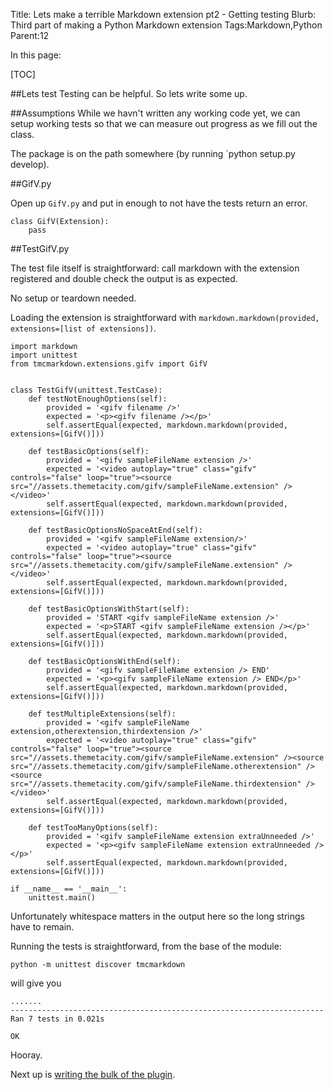 Title: Lets make a terrible Markdown extension pt2 - Getting testing
Blurb: Third part of making a Python Markdown extension
Tags:Markdown,Python
Parent:12

In this page:

[TOC]

##Lets test
Testing can be helpful. So lets write some up.

##Assumptions
While we havn't written any working code yet, we can setup working tests so that we can measure out progress as we fill out the class.

The package is on the path somewhere (by running `python setup.py develop).

##GifV.py

Open up `GifV.py` and put in enough to not have the tests return an error.

~~~{.python}
class GifV(Extension):
    pass
~~~

##TestGifV.py

The test file itself is straightforward: call markdown with the extension registered and double check the output is as expected.

No setup or teardown needed.

Loading the extension is straightforward with `markdown.markdown(provided, extensions=[list of extensions])`.

~~~{.python}
import markdown
import unittest
from tmcmarkdown.extensions.gifv import GifV


class TestGifV(unittest.TestCase):
    def testNotEnoughOptions(self):
        provided = '<gifv filename />'
        expected = '<p><gifv filename /></p>'
        self.assertEqual(expected, markdown.markdown(provided, extensions=[GifV()]))

    def testBasicOptions(self):
        provided = '<gifv sampleFileName extension />'
        expected = '<video autoplay="true" class="gifv" controls="false" loop="true"><source src="//assets.themetacity.com/gifv/sampleFileName.extension" /></video>'
        self.assertEqual(expected, markdown.markdown(provided, extensions=[GifV()]))

    def testBasicOptionsNoSpaceAtEnd(self):
        provided = '<gifv sampleFileName extension/>'
        expected = '<video autoplay="true" class="gifv" controls="false" loop="true"><source src="//assets.themetacity.com/gifv/sampleFileName.extension" /></video>'
        self.assertEqual(expected, markdown.markdown(provided, extensions=[GifV()]))

    def testBasicOptionsWithStart(self):
        provided = 'START <gifv sampleFileName extension />'
        expected = '<p>START <gifv sampleFileName extension /></p>'
        self.assertEqual(expected, markdown.markdown(provided, extensions=[GifV()]))

    def testBasicOptionsWithEnd(self):
        provided = '<gifv sampleFileName extension /> END'
        expected = '<p><gifv sampleFileName extension /> END</p>'
        self.assertEqual(expected, markdown.markdown(provided, extensions=[GifV()]))

    def testMultipleExtensions(self):
        provided = '<gifv sampleFileName extension,otherextension,thirdextension />'
        expected = '<video autoplay="true" class="gifv" controls="false" loop="true"><source src="//assets.themetacity.com/gifv/sampleFileName.extension" /><source src="//assets.themetacity.com/gifv/sampleFileName.otherextension" /><source src="//assets.themetacity.com/gifv/sampleFileName.thirdextension" /></video>'
        self.assertEqual(expected, markdown.markdown(provided, extensions=[GifV()]))

    def testTooManyOptions(self):
        provided = '<gifv sampleFileName extension extraUnneeded />'
        expected = '<p><gifv sampleFileName extension extraUnneeded /></p>'
        self.assertEqual(expected, markdown.markdown(provided, extensions=[GifV()]))

if __name__ == '__main__':
    unittest.main()
~~~

Unfortunately whitespace matters in the output here so the long strings have to remain.

Running the tests is straightforward, from the base of the module:

~~~
python -m unittest discover tmcmarkdown
~~~

will give you

~~~
.......
----------------------------------------------------------------------
Ran 7 tests in 0.021s

OK
~~~

Hooray.

Next up is [writing the bulk of the plugin](lets-make-a-terrible-markdown-extension-pt3-getting-coding).
